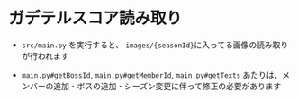 # ガデテルスコア読み取り

- `src/main.py` を実行すると、 `images/{seasonId}`に入ってる画像の読み取りが行われます

- `main.py#getBossId`, `main.py#getMemberId`, `main.py#getTexts` あたりは、メンバーの追加・ボスの追加・シーズン変更に伴って修正の必要があります
